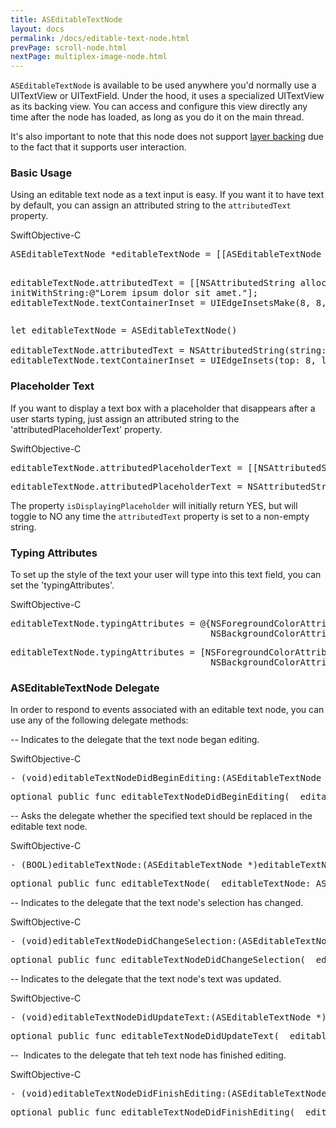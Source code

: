 ```yaml
---
title: ASEditableTextNode
layout: docs
permalink: /docs/editable-text-node.html
prevPage: scroll-node.html
nextPage: multiplex-image-node.html
---
```


`ASEditableTextNode` is available to be used anywhere you'd normally use a UITextView or UITextField.  Under the hood, it uses a specialized UITextView as its backing view.  You can access and configure this view directly any time after the node has loaded, as long as you do it on the main thread.  

It's also important to note that this node does not support <a href = "/docs/layer-backing.html">layer backing</a> due to the fact that it supports user interaction.

### Basic Usage

Using an editable text node as a text input is easy.  If you want it to have text by default, you can assign an attributed string to the `attributedText` property.  

<div class = "highlight-group">
<span class="language-toggle"><a data-lang="swift" class="swiftButton">Swift</a><a data-lang="objective-c" class = "active objcButton">Objective-C</a></span>

<div class = "code">
<pre lang="objc" class="objcCode">
ASEditableTextNode *editableTextNode = [[ASEditableTextNode alloc] init];

editableTextNode.attributedText = [[NSAttributedString alloc] initWithString:@"Lorem ipsum dolor sit amet."];
editableTextNode.textContainerInset = UIEdgeInsetsMake(8, 8, 8, 8);
</pre>

<pre lang="swift" class = "swiftCode hidden">
let editableTextNode = ASEditableTextNode()

editableTextNode.attributedText = NSAttributedString(string: "Lorem ipsum dolor sit amet.")
editableTextNode.textContainerInset = UIEdgeInsets(top: 8, left: 8, bottom: 8, right: 8)
</pre>
</div>
</div>

### Placeholder Text

If you want to display a text box with a placeholder that disappears after a user starts typing, just assign an attributed string to the 'attributedPlaceholderText' property.

<div class = "highlight-group">
<span class="language-toggle"><a data-lang="swift" class="swiftButton">Swift</a><a data-lang="objective-c" class = "active objcButton">Objective-C</a></span>

<div class = "code">
<pre lang="objc" class="objcCode">
editableTextNode.attributedPlaceholderText = [[NSAttributedString alloc] initWithString:@"Type something here..."];
</pre>

<pre lang="swift" class = "swiftCode hidden">
editableTextNode.attributedPlaceholderText = NSAttributedString(string: "Type something here...")
</pre>
</div>
</div>

The property `isDisplayingPlaceholder` will initially return YES, but will toggle to NO any time the `attributedText` property is set to a non-empty string.

### Typing Attributes

To set up the style of the text your user will type into this text field, you can set the 'typingAttributes'.


<div class = "highlight-group">
<span class="language-toggle"><a data-lang="swift" class="swiftButton">Swift</a><a data-lang="objective-c" class = "active objcButton">Objective-C</a></span>

<div class = "code">
<pre lang="objc" class="objcCode">
editableTextNode.typingAttributes = @{NSForegroundColorAttributeName: [UIColor blueColor], 
                                      NSBackgroundColorAttributeName: [UIColor redColor]};
</pre>

<pre lang="swift" class = "swiftCode hidden">
editableTextNode.typingAttributes = [NSForegroundColorAttributeName: UIColor.blueColor(), 
                                      NSBackgroundColorAttributeName: UIColor.redColor()]
</pre>
</div>
</div>


### ASEditableTextNode Delegate

In order to respond to events associated with an editable text node, you can use any of the following delegate methods:


--  Indicates to the delegate that the text node began editing.

<div class = "highlight-group">
<span class="language-toggle"><a data-lang="swift" class="swiftButton">Swift</a><a data-lang="objective-c" class = "active objcButton">Objective-C</a></span>
<div class = "code">
<pre lang="objc" class="objcCode">
- (void)editableTextNodeDidBeginEditing:(ASEditableTextNode *)editableTextNode;
</pre>
<pre lang="swift" class = "swiftCode hidden">
optional public func editableTextNodeDidBeginEditing(_ editableTextNode: ASEditableTextNode)
</pre>
</div>
</div>

--  Asks the delegate whether the specified text should be replaced in the editable text node.

<div class = "highlight-group">
<span class="language-toggle"><a data-lang="swift" class="swiftButton">Swift</a><a data-lang="objective-c" class = "active objcButton">Objective-C</a></span>
<div class = "code">
<pre lang="objc" class="objcCode">
- (BOOL)editableTextNode:(ASEditableTextNode *)editableTextNode shouldChangeTextInRange:(NSRange)range replacementText:(NSString *)text;
</pre>
<pre lang="swift" class = "swiftCode hidden">
optional public func editableTextNode(_ editableTextNode: ASEditableTextNode, shouldChangeTextIn range: NSRange, replacementText text: String) -> Bool
</pre>
</div>
</div>

--  Indicates to the delegate that the text node's selection has changed.

<div class = "highlight-group">
<span class="language-toggle"><a data-lang="swift" class="swiftButton">Swift</a><a data-lang="objective-c" class = "active objcButton">Objective-C</a></span>
<div class = "code">
<pre lang="objc" class="objcCode">
- (void)editableTextNodeDidChangeSelection:(ASEditableTextNode *)editableTextNode fromSelectedRange:(NSRange)fromSelectedRange toSelectedRange:(NSRange)toSelectedRange dueToEditing:(BOOL)dueToEditing;
</pre>
<pre lang="swift" class = "swiftCode hidden">
optional public func editableTextNodeDidChangeSelection(_ editableTextNode: ASEditableTextNode, fromSelectedRange: NSRange, toSelectedRange: NSRange, dueToEditing: Bool)
</pre>
</div>
</div>

--  Indicates to the delegate that the text node's text was updated.

<div class = "highlight-group">
<span class="language-toggle"><a data-lang="swift" class="swiftButton">Swift</a><a data-lang="objective-c" class = "active objcButton">Objective-C</a></span>
<div class = "code">
<pre lang="objc" class="objcCode">
- (void)editableTextNodeDidUpdateText:(ASEditableTextNode *)editableTextNode;
</pre>
<pre lang="swift" class = "swiftCode hidden">
optional public func editableTextNodeDidUpdateText(_ editableTextNode: ASEditableTextNode)
</pre>
</div>
</div>

--  Indicates to the delegate that teh text node has finished editing.

<div class = "highlight-group">
<span class="language-toggle"><a data-lang="swift" class="swiftButton">Swift</a><a data-lang="objective-c" class = "active objcButton">Objective-C</a></span>
<div class = "code">
<pre lang="objc" class="objcCode">
- (void)editableTextNodeDidFinishEditing:(ASEditableTextNode *)editableTextNode;
</pre>
<pre lang="swift" class = "swiftCode hidden">
optional public func editableTextNodeDidFinishEditing(_ editableTextNode: ASEditableTextNode)
</pre>
</div>
</div>

